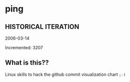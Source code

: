 # ping

## HISTORICAL ITERATION
2006-03-14

Incremented: 3207

## What is this?? 
Linux skills to hack the github commit visualization chart `;-)`
